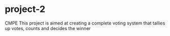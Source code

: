 # project-2
CMPE 
This project is aimed at creating a complete voting system that tallies up votes, counts and decides the winner
